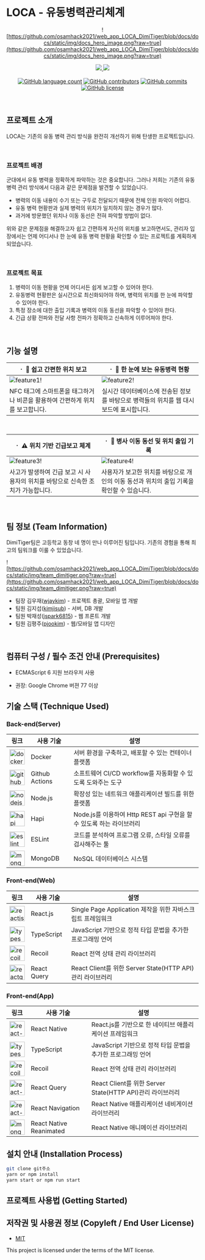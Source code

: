 # LOCA - 유동병력관리체계

<div align="center">

![https://github.com/osamhack2021/web_app_LOCA_DimiTiger/blob/docs/docs/static/img/docs_hero_image.png?raw=true](https://github.com/osamhack2021/web_app_LOCA_DimiTiger/blob/docs/docs/static/img/docs_hero_image.png?raw=true)

<p align="center">
 <a href="https://osamhack2021.github.io/web_app_LOCA_DimiTiger/">
  <img src="https://github.com/osamhack2021/web_app_LOCA_DimiTiger/blob/docs/docs/static/img/button_view_docs.png?raw=true" />
 </a>
 <a href="https://loca.kimjisub.me/login">
  <img src="https://github.com/osamhack2021/web_app_LOCA_DimiTiger/blob/docs/docs/static/img/button_start_demo.png?raw=true" />
 </a>
 </br>
 </br>
 <a href="https://github.com/osamhack2021/web_app_LOCA_DimiTiger/search?l=TSX&type=code"><img alt="GitHub language count" src="https://img.shields.io/github/languages/count/osamhack2021/web_app_LOCA_DimiTiger"></a>
 <a href="https://github.com/osamhack2021/web_app_LOCA_DimiTiger/graphs/contributors"><img alt="GitHub contributors" src="https://img.shields.io/github/contributors/osamhack2021/web_app_LOCA_DimiTiger?color=success"></a>
 <a href="https://github.com/osamhack2021/web_app_LOCA_DimiTiger/commits"><img alt="GitHub commits" src="https://img.shields.io/github/last-commit/osamhack2021/web_app_LOCA_DimiTiger.svg"></a>
 <a href="https://github.com/osamhack2021/web_app_LOCA_DimiTiger/blob/master/LICENSE"><img alt="GitHub license" src="https://img.shields.io/github/license/osamhack2021/web_app_LOCA_DimiTiger"></a>
</p>

</div>
</br>

## 프로젝트 소개

LOCA는 기존의 유동 병력 관리 방식을 완전히 개선하기 위해 탄생한 프로젝트입니다.

<br/>

### 프로젝트 배경

군대에서 유동 병력을 정확하게 파악하는 것은 중요합니다. 그러나 저희는 기존의 유동 병력 관리 방식에서 다음과 같은 문제점을 발견할 수 있었습니다.

- 병력의 이동 내용이 수기 또는 구두로 전달되기 때문에 전체 인원 파악이 어렵다.
- 유동 병력 현황판과 실제 병력의 위치가 일치하지 않는 경우가 많다.
- 과거에 방문했던 위치나 이동 동선은 전혀 파악할 방법이 없다.

위와 같은 문제점을 해결하고자 쉽고 간편하게 자신의 위치를 보고하면서도, 관리자 입장에서는 언제 어디서나 한 눈에 유동 병력 현황을 확인할 수 있는 프로젝트를 계획하게 되었습니다.

<br/>

### 프로젝트 목표

1. 병력이 이동 현황을 언제 어디서든 쉽게 보고할 수 있어야 한다.
2. 유동병력 현황판은 실시간으로 최신화되어야 하며, 병력의 위치를 한 눈에 파악할 수 있어야 한다.
3. 특정 장소에 대한 출입 기록과 병력의 이동 동선을 파악할 수 있어야 한다.
4. 긴급 상황 전파와 전달 사항 전파가 정확하고 신속하게 이루어져야 한다.

<br/>

## 기능 설명

| **ㆍ 🧭 쉽고 간편한 위치 보고**                                                                                       | **ㆍ 👀 한 눈에 보는 유동병력 현황**                                                                                  |
|----------------------------------------------------------------------------------------------------------------------|----------------------------------------------------------------------------------------------------------------------|
| ![feature1!](https://github.com/osamhack2021/web_app_LOCA_DimiTiger/blob/docs/docs/static/img/feature1.png?raw=true) | ![feature2!](https://github.com/osamhack2021/web_app_LOCA_DimiTiger/blob/docs/docs/static/img/feature2.png?raw=true) |
| NFC 태그에 스마트폰을 태그하거나 비콘을 활용하여 간편하게 위치를 보고합니다.                                         | 실시간 데이터베이스에 전송된 정보를 바탕으로 병력들의 위치를 웹 대시보드에 표시합니다.                               |

<br/>

| **ㆍ ⚠ 위치 기반 긴급보고 체계**                                                                                     | **ㆍ 🚪 병사 이동 동선 및 위치 출입 기록**                                                                            |
|----------------------------------------------------------------------------------------------------------------------|----------------------------------------------------------------------------------------------------------------------|
| ![feature3!](https://github.com/osamhack2021/web_app_LOCA_DimiTiger/blob/docs/docs/static/img/feature3.png?raw=true) | ![feature4!](https://github.com/osamhack2021/web_app_LOCA_DimiTiger/blob/docs/docs/static/img/feature4.png?raw=true) |
| 사고가 발생하여 긴급 보고 시 사용자의 위치를 바탕으로 신속한 조치가 가능합니다.                                      | 사용자가 보고한 위치를 바탕으로 개인의 이동 동선과 위치의 출입 기록을 확인할 수 있습니다.                            |

<br/>

## 팀 정보 (Team Information)

DimiTiger팀은 고등학교 동창 네 명이 만나 이루어진 팀입니다. 기존의 경험을 통해 최고의 팀워크를 이룰 수 있었습니다.

![https://github.com/osamhack2021/web_app_LOCA_DimiTiger/blob/docs/docs/static/img/team_dimitiger.png?raw=true](https://github.com/osamhack2021/web_app_LOCA_DimiTiger/blob/docs/docs/static/img/team_dimitiger.png?raw=true)

- 팀장 김우재([wjaykim](https://github.com/wjaykim)) - 프로젝트 총괄, 모바일 앱 개발
- 팀원 김지섭([kimjisub](https://github.com/kimjisub)) - 서버, DB 개발  
- 팀원 박재성([jspark6815](https://github.com/jspark6815)) - 웹 프론트 개발
- 팀원 김평주([pjookim](https://github.com/pjookim)) - 웹/모바일 앱 디자인
<br/>

## 컴퓨터 구성 / 필수 조건 안내 (Prerequisites)

- ECMAScript 6 지원 브라우저 사용

- 권장: Google Chrome 버젼 77 이상

## 기술 스택 (Technique Used)

### Back-end(Server)

| 링크                                                                                                                                                                  | 사용 기술      | 설명                                                                 |
| --------------------------------------------------------------------------------------------------------------------------------------------------------------------- | -------------- | -------------------------------------------------------------------- |
| [<img src="https://www.docker.com/sites/default/files/d8/2019-07/vertical-logo-monochromatic.png" alt="docker" width="40" />](https://www.docker.com/)                | Docker         | 서버 환경을 구축하고, 배포할 수 있는 컨테이너 플랫폼                 |
| [<img src="https://github.githubassets.com/images/modules/logos_page/GitHub-Mark.png" alt="github" width="40" />](https://github.com/actions)                         | Github Actions | 소프트웨어 CI/CD workflow를 자동화할 수 있도록 도와주는 도구         |
| [<img src="https://www.seekpng.com/png/full/80-803529_vector-javascript-node-js-jpg-black-and-white.png" alt="nodejs" width="40" />](https://hapi.dev/)               | Node.js        | 확장성 있는 네트워크 애플리케이션 빌드를 위한 플랫폼                 |
| [<img src="https://hapi.dev/img/hapi.svg" alt="hapi" width="40" />](https://hapi.dev/)                                                                                | Hapi           | Node.js를 이용하여 Http REST api 구현을 할 수 있도록 하는 라이브러리 |
| [<img src="https://d33wubrfki0l68.cloudfront.net/204482ca413433c80cd14fe369e2181dd97a2a40/092e2/assets/img/logo.svg" alt="eslint" width="40" />](https://eslint.org/) | ESLint         | 코드를 분석하여 프로그램 오류, 스타일 오류를 검사해주는 툴           |
| [<img src="https://img.icons8.com/color/50/000000/mongodb.png" alt="mongodb" width="40" />](https://www.mongodb.coms/)                                                | MongoDB        | NoSQL 데이터베이스 시스템                                            |

### Front-end(Web)

| 링크                                                                                                                                                                                               | 사용 기술   | 설명                                                        |
| -------------------------------------------------------------------------------------------------------------------------------------------------------------------------------------------------- | ----------- | ----------------------------------------------------------- |
| [<img src="https://d33wubrfki0l68.cloudfront.net/554c3b0e09cf167f0281fda839a5433f2040b349/ecfc9/img/header_logo.svg" alt="reactjs" width="40" />](https://reactjs.org/)                            | React.js    | Single Page Application 제작을 위한 자바스크립트 프레임워크 |
| [<img src="https://upload.wikimedia.org/wikipedia/commons/thumb/4/4c/Typescript_logo_2020.svg/220px-Typescript_logo_2020.svg.png" alt="typescript" width="40" />](https://www.typescriptlang.org/) | TypeScript  | JavaScript 기반으로 정적 타입 문법을 추가한 프로그래밍 언어 |
| [<img src="https://pbs.twimg.com/profile_images/1377116487933030410/kyyHFjc2_400x400.jpg" alt="recoil" width="40" />](https://recoiljs.org/)                                                       | Recoil      | React 전역 상태 관리 라이브러리                             |
| [<img src="https://react-query.tanstack.com/_next/static/images/emblem-light-628080660fddb35787ff6c77e97ca43e.svg" alt="reactquery" width="40" />](https://react-query.tanstack.com/)              | React Query | React Client를 위한 Server State(HTTP API)관리 라이브러리   |

### Front-end(App)

| 링크                                                                                                                                                                                               | 사용 기술               | 설명                                                        |
| -------------------------------------------------------------------------------------------------------------------------------------------------------------------------------------------------- | ----------------------- | ----------------------------------------------------------- |
| [<img src="https://d33wubrfki0l68.cloudfront.net/554c3b0e09cf167f0281fda839a5433f2040b349/ecfc9/img/header_logo.svg" alt="react-native" width="40" />](https://reactnative.dev/)                   | React Native            | React.js를 기반으로 한 네이티브 애플리케이션 프레임워크     |
| [<img src="https://upload.wikimedia.org/wikipedia/commons/thumb/4/4c/Typescript_logo_2020.svg/220px-Typescript_logo_2020.svg.png" alt="typescript" width="40" />](https://www.typescriptlang.org/) | TypeScript              | JavaScript 기반으로 정적 타입 문법을 추가한 프로그래밍 언어 |
| [<img src="https://pbs.twimg.com/profile_images/1377116487933030410/kyyHFjc2_400x400.jpg" alt="recoil" width="40" />](https://recoiljs.org/)                                                       | Recoil                  | React 전역 상태 관리 라이브러리                             |
| [<img src="https://react-query.tanstack.com/_next/static/images/emblem-light-628080660fddb35787ff6c77e97ca43e.svg" alt="react-query" width="40" />](https://react-query.tanstack.com/)             | React Query             | React Client를 위한 Server State(HTTP API)관리 라이브러리   |
| [<img src="https://reactnavigation.org/img/spiro.svg" alt="react-navigation" width="40" />](https://reactnavigation.org/)                                                                          | React Navigation        | React Native 애플리케이션 네비게이션 라이브러리             |
| [<img src="https://docs.swmansion.com/react-native-reanimated/img/swm-react-native-reanimated-illu-kon-06.svg" alt="mongodb" width="40" />](https://docs.swmansion.com/react-native-reanimated/)   | React Native Reanimated | React Native 애니메이션 라이브러리                          |

## 설치 안내 (Installation Process)

```bash
git clone git주소
yarn or npm install
yarn start or npm run start
```

## 프로젝트 사용법 (Getting Started)

## 저작권 및 사용권 정보 (Copyleft / End User License)

- [MIT](https://github.com/osamhack2021/web_app_LOCA_DimiTiger/blob/master/license.md)

This project is licensed under the terms of the MIT license.
